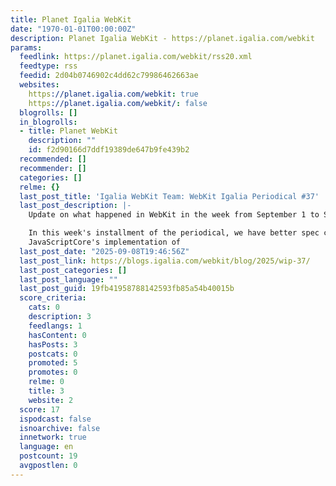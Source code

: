 ```yaml
---
title: Planet Igalia WebKit
date: "1970-01-01T00:00:00Z"
description: Planet Igalia WebKit - https://planet.igalia.com/webkit
params:
  feedlink: https://planet.igalia.com/webkit/rss20.xml
  feedtype: rss
  feedid: 2d04b0746902c4dd62c79986462663ae
  websites:
    https://planet.igalia.com/webkit: true
    https://planet.igalia.com/webkit/: false
  blogrolls: []
  in_blogrolls:
  - title: Planet WebKit
    description: ""
    id: f2d90166d7ddf19389de647b9fe439b2
  recommended: []
  recommender: []
  categories: []
  relme: {}
  last_post_title: 'Igalia WebKit Team: WebKit Igalia Periodical #37'
  last_post_description: |-
    Update on what happened in WebKit in the week from September 1 to September 8.

    In this week's installment of the periodical, we have better spec compliance of
    JavaScriptCore's implementation of
  last_post_date: "2025-09-08T19:46:56Z"
  last_post_link: https://blogs.igalia.com/webkit/blog/2025/wip-37/
  last_post_categories: []
  last_post_language: ""
  last_post_guid: 19fb41958788142593fb85a54b40015b
  score_criteria:
    cats: 0
    description: 3
    feedlangs: 1
    hasContent: 0
    hasPosts: 3
    postcats: 0
    promoted: 5
    promotes: 0
    relme: 0
    title: 3
    website: 2
  score: 17
  ispodcast: false
  isnoarchive: false
  innetwork: true
  language: en
  postcount: 19
  avgpostlen: 0
---
```

